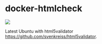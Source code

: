 # docker-htmlcheck

[![](https://badge.imagelayers.io/davidhrbac/docker-htmlcheck:latest.svg)](https://imagelayers.io/?images=davidhrbac/docker-htmlcheck:latest 'Get your own badge on imagelayers.io')

Latest Ubuntu with html5validator https://github.com/svenkreiss/html5validator.
